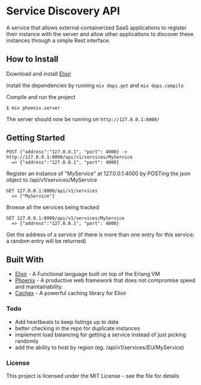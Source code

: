 # Service Discovery API

A service that allows external containerized SaaS applications to register their instance with the server and allow other applications to discover these instances through a simple Rest interface.

## How to Install

Download and install [Elixir](https://elixir-lang.org/)

Install the dependencies by running `mix deps.get` and `mix deps.compile`

Compile and run the project

```
$ mix phoenix.server
```

The server should now be running on `http://127.0.0.1:8000/`

## Getting Started
```
POST {"address":"127.0.0.1", "port": 4000} -> http://127.0.0.1:8000/api/v1/services/MyService
  => {"address":"127.0.0.1", "port": 4000}
```
Register an instance of "MyService" at 127.0.0.1:4000 by POSTing the json object to /api/v1/services/MyService

```
GET 127.0.0.1:8000/api/v1/services
  => ["MyService"]
```
Browse all the services being tracked

```
GET 127.0.0.1:8000/api/v1/services/MyService
  => {"address":"127.0.0.1", "port": 4000}
```
Get the address of a service (if there is more than one entry for this service; a random entry will be returned)

## Built With

- [Elixir](https://elixir-lang.org/) - A Functional language built on top of the Erlang VM
- [Phoenix](http://www.phoenixframework.org) - A productive web framework that does not compromise speed and maintainability.
- [Cachex](https://github.com/zackehh/cachex) - A powerful caching library for Elixir

### Todo

- Add heartbeats to keep listings up to date
- better checking in the repo for duplicate instances
- implement load balancing for getting a service instead of just picking randomly
- add the ability to host by region (eg. /api/v1/services/EU/MyService)

### License

This project is licensed under the MIT License - see the <LICENSE> file for details
